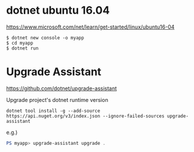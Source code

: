 # dotnet ubuntu 16.04

<https://www.microsoft.com/net/learn/get-started/linux/ubuntu16-04>

```
$ dotnet new console -o myapp
$ cd myapp
$ dotnet run
```


# Upgrade Assistant #

<https://github.com/dotnet/upgrade-assistant>

Upgrade project's dotnet runtime version

```powreshell
dotnet tool install -g --add-source https://api.nuget.org/v3/index.json --ignore-failed-sources upgrade-assistant
```

e.g.)

```powershell
PS myapp> upgrade-assistant upgrade .
```
